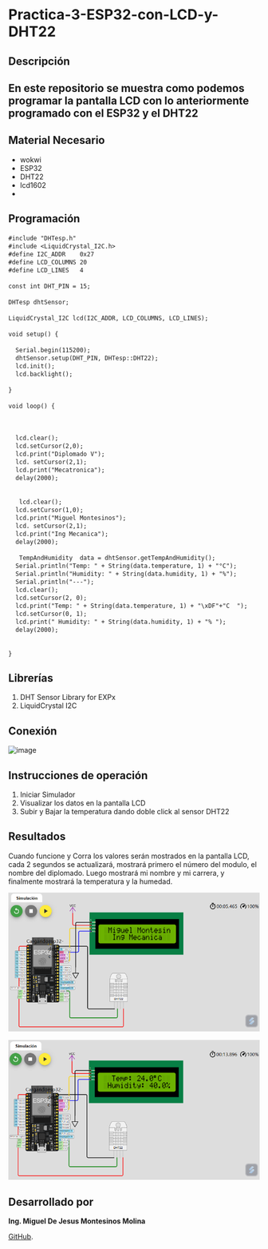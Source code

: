 # Practica-3-ESP32-con-LCD-y-DHT22

## Descripción

## En este repositorio se muestra como  podemos programar la pantalla LCD con lo anteriormente programado con el ESP32 y el DHT22

## Material Necesario

- wokwi
- ESP32
- DHT22
- lcd1602
- 
## Programación
```
#include "DHTesp.h"
#include <LiquidCrystal_I2C.h>
#define I2C_ADDR    0x27
#define LCD_COLUMNS 20
#define LCD_LINES   4

const int DHT_PIN = 15;

DHTesp dhtSensor;

LiquidCrystal_I2C lcd(I2C_ADDR, LCD_COLUMNS, LCD_LINES);

void setup() {

  Serial.begin(115200);
  dhtSensor.setup(DHT_PIN, DHTesp::DHT22);
  lcd.init();
  lcd.backlight();

}

void loop() {

 

  lcd.clear();
  lcd.setCursor(2,0);
  lcd.print("Diplomado V");
  lcd. setCursor(2,1);
  lcd.print("Mecatronica");
  delay(2000);
  

   lcd.clear();
  lcd.setCursor(1,0);
  lcd.print("Miguel Montesinos");
  lcd. setCursor(2,1);
  lcd.print("Ing Mecanica");
  delay(2000);

   TempAndHumidity  data = dhtSensor.getTempAndHumidity();
  Serial.println("Temp: " + String(data.temperature, 1) + "°C");
  Serial.println("Humidity: " + String(data.humidity, 1) + "%");
  Serial.println("---");
  lcd.clear();
  lcd.setCursor(2, 0);
  lcd.print("Temp: " + String(data.temperature, 1) + "\xDF"+"C  ");
  lcd.setCursor(0, 1);
  lcd.print(" Humidity: " + String(data.humidity, 1) + "% ");
  delay(2000);

  
}
 ```
## Librerías

1. DHT Sensor Library for EXPx
2. LiquidCrystal I2C

## Conexión

![image](https://github.com/user-attachments/assets/f0809872-cd50-4250-9112-1707a00c5bd4)

## Instrucciones de operación 

1. Iniciar Simulador
2. Visualizar los datos en la pantalla LCD
3. Subir y Bajar la temperatura dando doble click al sensor DHT22 

## Resultados

Cuando funcione y Corra los valores serán mostrados en la pantalla LCD, cada 2 segundos se actualizará, mostrará primero el número del modulo, el nombre del diplomado. Luego mostrará mi nombre y mi carrera, y finalmente mostrará la temperatura y la humedad.

![image](https://github.com/MiguelMontesinos/Practica-3-ESP32-con-LCD-y-DHT22/blob/main/Captura%20de%20pantalla%202024-12-12%20183658.png?raw=true)

![image](https://github.com/MiguelMontesinos/Practica-3-ESP32-con-LCD-y-DHT22/blob/main/Captura%20de%20pantalla%202024-12-12%20183729.png?raw=true)

## Desarrollado por

**Ing. Miguel De Jesus Montesinos Molina** 

[GitHub](https://github.com/MiguelMontesinos).
